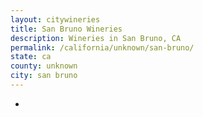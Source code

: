 ```yaml
---
layout: citywineries
title: San Bruno Wineries
description: Wineries in San Bruno, CA
permalink: /california/unknown/san-bruno/
state: ca
county: unknown
city: san bruno
---
```

-
